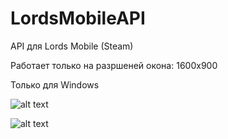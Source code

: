 # LordsMobileAPI
API для Lords Mobile (Steam)

Работает только на разршеней окона: 1600x900

Только для Windows

![alt text](https://i.ibb.co/JxR49Fw/image.png)

![alt text](https://i.ibb.co/C70XNBC/image.png)
